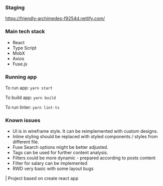 
### Staging
https://friendly-archimedes-f9254d.netlify.com/

### Main tech stack
* React
* Type Script
* MobX
* Axios
* Fuse.js

### Running app
To run app: 
`yarn start`

To build app: 
`yarn build`

To run linter: 
`yarn lint-ts`

### Known issues
* UI is in wireframe style. It can be reimplemented with custom designs.
* Inline styling should be replaced with styled components / styles from different file. 
* Fuse Search options might be better adjusted.
* Tags can be used for further content analysis.
* Filters could be more dynamic - prepared according to posts content
* Filter for salary can be implemented
* RWD very basic with some layout bugs


| Project based on create react app
